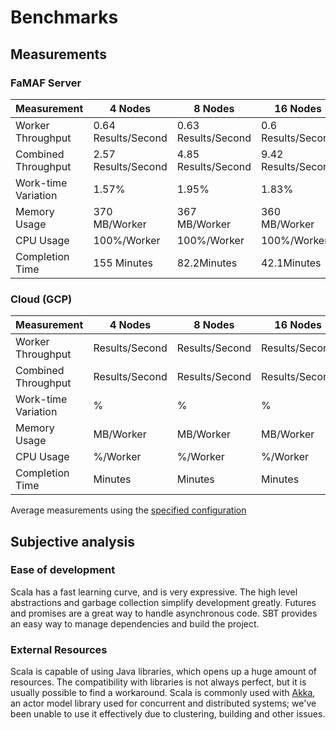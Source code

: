 # Benchmarks

## Measurements

### FaMAF Server

| Measurement         | 4 Nodes             | 8 Nodes             | 16 Nodes            |
|---------------------|---------------------|---------------------|---------------------|
| Worker Throughput   | 0.64 Results/Second | 0.63 Results/Second | 0.6 Results/Second  |
| Combined Throughput | 2.57 Results/Second | 4.85 Results/Second | 9.42 Results/Second |
| Work-time Variation | 1.57%               | 1.95%               | 1.83%               |
| Memory Usage        | 370 MB/Worker       | 367 MB/Worker       | 360 MB/Worker       |
| CPU Usage           | 100%/Worker         | 100%/Worker         | 100%/Worker         |
| Completion Time     | 155 Minutes         | 82.2Minutes         | 42.1Minutes         |

### Cloud (GCP)

| Measurement         | 4 Nodes        | 8 Nodes        | 16 Nodes       |
|---------------------|----------------|----------------|----------------|
| Worker Throughput   | Results/Second | Results/Second | Results/Second |
| Combined Throughput | Results/Second | Results/Second | Results/Second |
| Work-time Variation | %              | %              | %              |
| Memory Usage        | MB/Worker      | MB/Worker      | MB/Worker      |
| CPU Usage           | %/Worker       | %/Worker       | %/Worker       |
| Completion Time     | Minutes        | Minutes        | Minutes        |

Average measurements using the [specified configuration](measurements/README.md)

## Subjective analysis

### Ease of development

Scala has a fast learning curve, and is very expressive.
The high level abstractions and garbage collection simplify development greatly.
Futures and promises are a great way to handle asynchronous code.
SBT provides an easy way to manage dependencies and build the project.

### External Resources

Scala is capable of using Java libraries, which opens up a huge amount of resources.
The compatibility with libraries is not always perfect, but it is usually possible to find a workaround.
Scala is commonly used with [Akka](https://akka.io/), an actor model library used for concurrent and distributed systems; we've been unable to use it effectively due to clustering, building and other issues.

